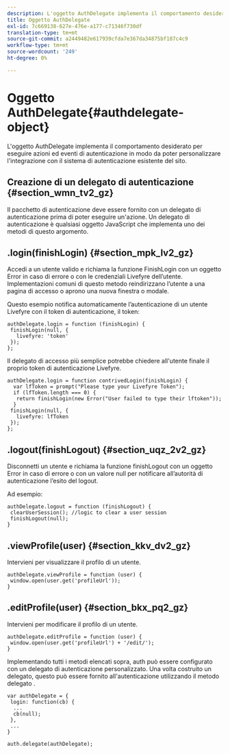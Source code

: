 ```yaml
---
description: L'oggetto AuthDelegate implementa il comportamento desiderato per eseguire azioni ed eventi di autenticazione in modo da poter personalizzare l'integrazione con il sistema di autenticazione esistente del sito.
title: Oggetto AuthDelegate
exl-id: 7c669138-627e-476e-a177-c71346f730df
translation-type: tm+mt
source-git-commit: a2449482e617939cfda7e367da34875bf187c4c9
workflow-type: tm+mt
source-wordcount: '249'
ht-degree: 0%

---
```


# Oggetto AuthDelegate{#authdelegate-object}

L&#39;oggetto AuthDelegate implementa il comportamento desiderato per eseguire azioni ed eventi di autenticazione in modo da poter personalizzare l&#39;integrazione con il sistema di autenticazione esistente del sito.

## Creazione di un delegato di autenticazione {#section_wmn_tv2_gz}

Il pacchetto di autenticazione deve essere fornito con un delegato di autenticazione prima di poter eseguire un&#39;azione. Un delegato di autenticazione è qualsiasi oggetto JavaScript che implementa uno dei metodi di questo argomento.

## .login(finishLogin) {#section_mpk_lv2_gz}

Accedi a un utente valido e richiama la funzione FinishLogin con un oggetto Error in caso di errore o con le credenziali Livefyre dell’utente. Implementazioni comuni di questo metodo reindirizzano l’utente a una pagina di accesso o aprono una nuova finestra o modale.

Questo esempio notifica automaticamente l’autenticazione di un utente Livefyre con il token di autenticazione, il token:

```
authDelegate.login = function (finishLogin) { 
 finishLogin(null, { 
   livefyre: 'token' 
 }); 
};
```

Il delegato di accesso più semplice potrebbe chiedere all&#39;utente finale il proprio token di autenticazione Livefyre.

```
authDelegate.login = function contrivedLogin(finishLogin) { 
  var lfToken = prompt("Please type your Livefyre Token");  
  if (lfToken.length === 0) { 
   return finishLogin(new Error("User failed to type their lftoken")); 
  }  
 finishLogin(null, { 
   livefyre: lfToken 
 }); 
};
```

## .logout(finishLogout) {#section_uqz_2v2_gz}

Disconnetti un utente e richiama la funzione finishLogout con un oggetto Error in caso di errore o con un valore null per notificare all’autorità di autenticazione l’esito del logout.

Ad esempio:

```
authDelegate.logout = function (finishLogout) { 
 clearUserSession(); //logic to clear a user session  
 finishLogout(null); 
}
```

## .viewProfile(user) {#section_kkv_dv2_gz}

Intervieni per visualizzare il profilo di un utente.

```
authDelegate.viewProfile = function (user) { 
 window.open(user.get('profileUrl')); 
}
```

## .editProfile(user) {#section_bkx_pq2_gz}

Intervieni per modificare il profilo di un utente.

```
authDelegate.editProfile = function (user) { 
 window.open(user.get('profileUrl') + '/edit/'); 
}
```

Implementando tutti i metodi elencati sopra, auth può essere configurato con un delegato di autenticazione personalizzato. Una volta costruito un delegato, questo può essere fornito all&#39;autenticazione utilizzando il metodo delegato .

```
var authDelegate = { 
 login: function(cb) { 
  ... 
  cb(null); 
 }, 
 ... 
} 
  
auth.delegate(authDelegate);
```
